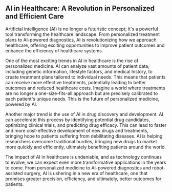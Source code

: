 ## AI in Healthcare: A Revolution in Personalized and Efficient Care

Artificial intelligence (AI) is no longer a futuristic concept; it's a powerful tool transforming the healthcare landscape. From personalized treatment plans to AI-powered diagnostics, AI is revolutionizing how we approach healthcare, offering exciting opportunities to improve patient outcomes and enhance the efficiency of healthcare systems. 

One of the most exciting trends in AI in healthcare is the rise of personalized medicine. AI can analyze vast amounts of patient data, including genetic information, lifestyle factors, and medical history, to create treatment plans tailored to individual needs. This means that patients can receive more effective treatments, potentially leading to better outcomes and reduced healthcare costs. Imagine a world where treatments are no longer a one-size-fits-all approach but are precisely calibrated to each patient's unique needs. This is the future of personalized medicine, powered by AI.

Another major trend is the use of AI in drug discovery and development. AI can accelerate this process by identifying potential drug candidates, optimizing clinical trials, and predicting drug efficacy. This can lead to faster and more cost-effective development of new drugs and treatments, bringing hope to patients suffering from debilitating diseases. AI is helping researchers overcome traditional hurdles, bringing new drugs to market more quickly and efficiently, ultimately benefiting patients around the world.

The impact of AI in healthcare is undeniable, and as technology continues to evolve, we can expect even more transformative applications in the years to come. From personalized medicine to AI-powered diagnostics and robot-assisted surgery, AI is ushering in a new era of healthcare, one that promises greater precision, efficiency, and ultimately, better outcomes for patients.